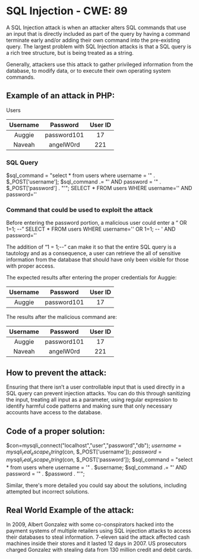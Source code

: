 # SQL Injection - CWE: 89

A SQL Injection attack is when an attacker alters SQL commands that use an input that is directly included as part of the query by having a command terminate early and/or adding their own command into the pre-existing query. The largest problem with SQL Injection attacks is that a SQL query is a rich tree structure, but is being treated as a string.

Generally, attackers use this attack to gather privileged information from the database, to modify data, or to execute their own operating system commands. 

## Example of an attack in PHP:

Users 

|Username    |Password   |User ID  |
|:----------:|:---------:|:-------:|
|Auggie      |password101|17       |
|Naveah      |angelW0rd  |221      |

### SQL Query
$sql_command = "select * from users where username = '" . $_POST['username']; $sql_command .= "' AND password = '" . $_POST['password'] . "'";
SELECT * FROM users WHERE username='<username>' AND password='<password>'

### Command that could be used to exploit the attack
Before entering the password portion, a malicious user could enter a “<userid> OR 1=1; --”
SELECT * FROM users WHERE username='<username>' OR 1=1; -- ' AND password='<password>'

The addition of “1 = 1;--” can make it so that the entire SQL query is a tautology and as a consequence, a user can retrieve the all of sensitive information from the database that should have only been visible for those with proper access.

The expected results after entering the proper credentials for Auggie:

|Username    |Password   |User ID  |
|:----------:|:---------:|:-------:|
|Auggie      |password101|17       |


The results after the malicious command are:
    
|Username    |Password   |User ID  |
|:----------:|:---------:|:-------:|
|Auggie      |password101|17       |
|Naveah      |angelW0rd  |221      |


## How to prevent the attack: 
Ensuring that there isn’t a user controllable input that is used directly in a SQL query can prevent injection attacks. You can do this through sanitizing the input, treating all input as a parameter, using regular expression to identify harmful code patterns and making sure that only necessary accounts have access to the database. 

## Code of a proper solution: 
$con=mysqli_connect("localhost","user","password","db");
$username = mysqli_real_escape_string($con, $_POST['username']); 
$password = mysqli_real_escape_string($con, $_POST['password']); 
$sql_command = "select * from users where username = '" . $username; $sql_command .= "' AND password = '" . $password . "'";

Similar, there's more detailed you could say about the solutions, including attempted but incorrect solutions.

## Real World Example of the attack:
In 2009, Albert Gonzalez with some co-conspirators hacked into the payment systems of multiple retailers using SQL injection attacks to access their databases to steal information. 7-eleven said the attack affected cash machines inside their stores and it lasted 12 days in 2007. US prosecutors charged Gonzalez with stealing data from 130 million credit and debit cards.
